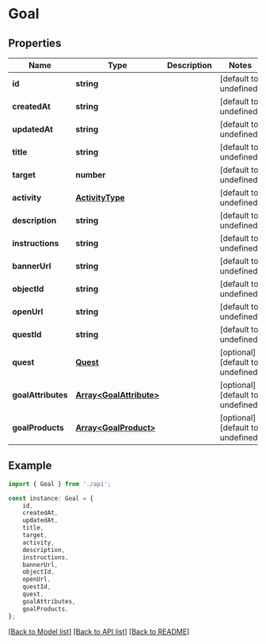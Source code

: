 # Goal


## Properties

Name | Type | Description | Notes
------------ | ------------- | ------------- | -------------
**id** | **string** |  | [default to undefined]
**createdAt** | **string** |  | [default to undefined]
**updatedAt** | **string** |  | [default to undefined]
**title** | **string** |  | [default to undefined]
**target** | **number** |  | [default to undefined]
**activity** | [**ActivityType**](ActivityType.md) |  | [default to undefined]
**description** | **string** |  | [default to undefined]
**instructions** | **string** |  | [default to undefined]
**bannerUrl** | **string** |  | [default to undefined]
**objectId** | **string** |  | [default to undefined]
**openUrl** | **string** |  | [default to undefined]
**questId** | **string** |  | [default to undefined]
**quest** | [**Quest**](Quest.md) |  | [optional] [default to undefined]
**goalAttributes** | [**Array&lt;GoalAttribute&gt;**](GoalAttribute.md) |  | [optional] [default to undefined]
**goalProducts** | [**Array&lt;GoalProduct&gt;**](GoalProduct.md) |  | [optional] [default to undefined]

## Example

```typescript
import { Goal } from './api';

const instance: Goal = {
    id,
    createdAt,
    updatedAt,
    title,
    target,
    activity,
    description,
    instructions,
    bannerUrl,
    objectId,
    openUrl,
    questId,
    quest,
    goalAttributes,
    goalProducts,
};
```

[[Back to Model list]](../README.md#documentation-for-models) [[Back to API list]](../README.md#documentation-for-api-endpoints) [[Back to README]](../README.md)
